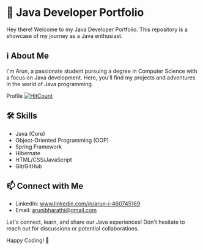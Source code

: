 # 🚀 Java Developer Portfolio

Hey there! Welcome to my Java Developer Portfolio. This repository is a showcase of my journey as a Java enthusiast.

## ℹ️ About Me

I'm Arun, a passionate student pursuing a degree in Computer Science with a focus on Java development. Here, you'll find my projects and adventures in the world of Java programming.

  Profile  [![HitCount](https://hits.dwyl.com/ArunShaiva/ArunShaiva.svg?style=flat-square)](http://hits.dwyl.com/ArunShaiva/ArunShaiva)

## 🛠️ Skills

- Java (Core)
- Object-Oriented Programming (OOP)
- Spring Framework
- Hibernate
- HTML/CSS/JavaScript
- Git/GitHub



## 📫 Connect with Me

- LinkedIn: www.linkedin.com/in/arun-j-460745169
- Email: arunjbharathi@gmail.com

Let's connect, learn, and share our Java experiences! Don't hesitate to reach out for discussions or potential collaborations.

Happy Coding! 🌟

